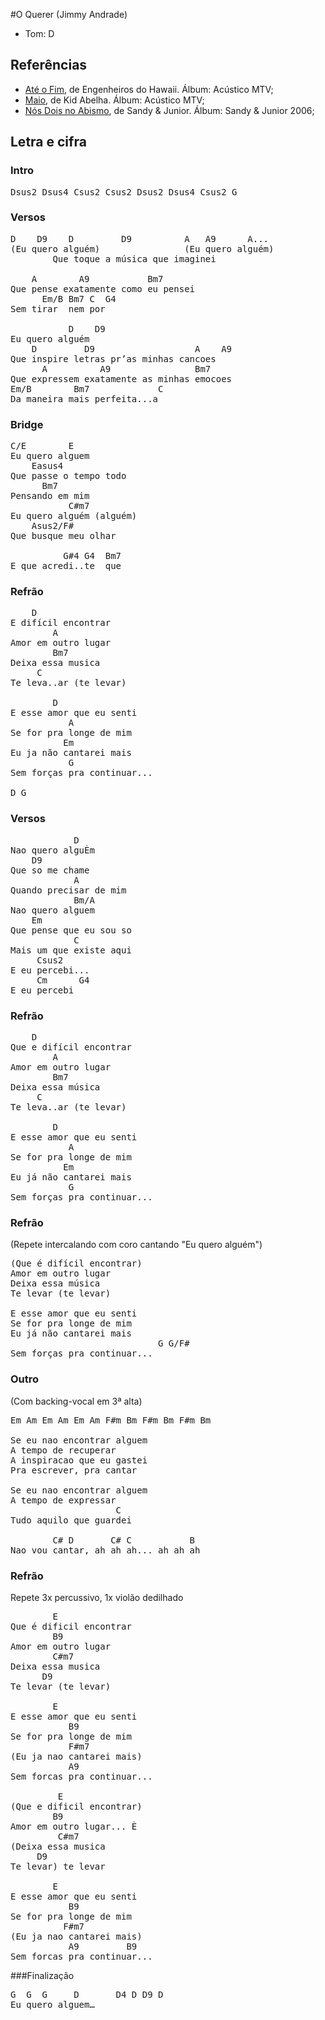 #O Querer
(Jimmy Andrade)
* Tom: D
## Referências
* [Até o Fim](https://youtu.be/xjfVDxttN7Y?t=3m35s), de Engenheiros do Hawaii. Álbum: Acústico MTV;
* [Maio](https://youtu.be/Tt51oU7NK3k?t=11m51s), de Kid Abelha. Álbum: Acústico MTV;
* [Nós Dois no Abismo](https://youtu.be/DIOlG4Xd9m4?t=2m17s), de Sandy & Junior. Álbum: Sandy & Junior 2006;
## Letra e cifra
### Intro
<pre>
Dsus2 Dsus4 Csus2 Csus2 Dsus2 Dsus4 Csus2 G
</pre>
### Versos
<pre>
D    D9    D         D9          A   A9      A...
(Eu quero alguém)                (Eu quero alguém)               
        Que toque a música que imaginei

    A        A9           Bm7
Que pense exatamente como eu pensei
      Em/B Bm7 C  G4
Sem tirar  nem por

           D    D9
Eu quero alguém
    D         D9                   A    A9
Que inspire letras pr’as minhas cancoes
      A          A9                Bm7
Que expressem exatamente as minhas emocoes
Em/B        Bm7             C
Da maneira mais perfeita...a
</pre>
### Bridge
<pre>
C/E        E
Eu quero alguem
    Easus4
Que passe o tempo todo
      Bm7
Pensando em mim
           C#m7
Eu quero alguém (alguém)
    Asus2/F#
Que busque meu olhar

          G#4 G4  Bm7
E que acredi..te  que
</pre>
### Refrão
<pre>
    D
E difícil encontrar
        A
Amor em outro lugar
        Bm7
Deixa essa musica
     C
Te leva..ar (te levar)

        D
E esse amor que eu senti
           A
Se for pra longe de mim
          Em
Eu ja não cantarei mais
           G
Sem forças pra continuar...

D G
</pre>
### Versos
<pre>
            D
Nao quero alguÈm
    D9
Que so me chame
            A
Quando precisar de mim
            Bm/A
Nao quero alguem
    Em
Que pense que eu sou so
            C
Mais um que existe aqui
     Csus2
E eu percebi...
     Cm      G4
E eu percebi
</pre>
### Refrão
<pre>
    D
Que e difícil encontrar
        A
Amor em outro lugar
        Bm7
Deixa essa música
     C
Te leva..ar (te levar)

        D
E esse amor que eu senti
           A
Se for pra longe de mim
          Em
Eu já não cantarei mais
           G
Sem forças pra continuar...
</pre>
### Refrão
(Repete intercalando com coro cantando "Eu quero alguém")
<pre>
(Que é difícil encontrar)
Amor em outro lugar
Deixa essa música
Te levar (te levar)

E esse amor que eu senti
Se for pra longe de mim
Eu já não cantarei mais
                            G G/F#
Sem forças pra continuar...
</pre>
### Outro
(Com backing-vocal em 3ª alta)
<pre>
Em Am Em Am Em Am F#m Bm F#m Bm F#m Bm

Se eu nao encontrar alguem
A tempo de recuperar
A inspiracao que eu gastei
Pra escrever, pra cantar

Se eu nao encontrar alguem
A tempo de expressar
                    C
Tudo aquilo que guardei

        C# D       C# C           B
Nao vou cantar, ah ah ah... ah ah ah
</pre>
### Refrão
Repete 3x percussivo, 1x violão dedilhado
<pre>
        E
Que é dificil encontrar
        B9
Amor em outro lugar
        C#m7
Deixa essa musica
      D9
Te levar (te levar)

        E
E esse amor que eu senti
           B9
Se for pra longe de mim
           F#m7
(Eu ja nao cantarei mais)
           A9
Sem forcas pra continuar...

         E
(Que e dificil encontrar)
        B9
Amor em outro lugar... È
         C#m7
(Deixa essa musica
     D9
Te levar) te levar

        E
E esse amor que eu senti
           B9
Se for pra longe de mim
          F#m7
(Eu ja nao cantarei mais)
           A9         B9
Sem forcas pra continuar...
</pre>
###Finalização
<pre>
G  G  G     D		D4 D D9 D
Eu quero alguem…
</pre>
